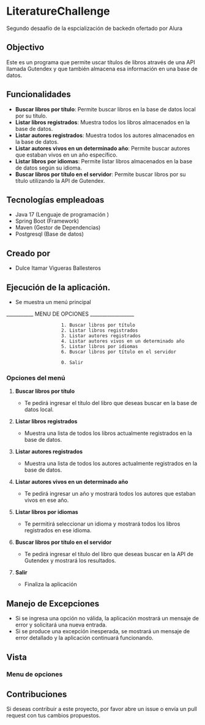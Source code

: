 
# LiteratureChallenge
Segundo desaafío de la espcialización de backedn ofertado por Alura 

## Objectivo
Este es un programa que permite uscar títulos de libros através de una API llamada Gutendex y que también almacena esa información en una base de datos. 

## Funcionalidades


- **Buscar libros por título**: Permite buscar libros en la base de datos local por su título.
- **Listar libros registrados**: Muestra todos los libros almacenados en la base de datos.
- **Listar autores registrados**: Muestra todos los autores almacenados en la base de datos.
- **Listar autores vivos en un determinado año**: Permite buscar autores que estaban vivos en un año específico.
- **Listar libros por idiomas**: Permite listar libros almacenados en la base de datos según su idioma.
- **Buscar libros por título en el servidor**: Permite buscar libros por su título utilizando la API de Gutendex.

## Tecnologías empleadoas
- Java 17 (Lenguaje de programación )
- Spring Boot (Framework)
- Maven (Gestor de Dependencias)
- Postgresql (Base de datos)

## Creado por 
- Dulce Itamar Vigueras Ballesteros


## Ejecución de la aplicación.

- Se muestra un menú principal 
<p>     
        ___________ MENU DE OPCIONES __________________

                        1. Buscar libros por título 
                        2. Listar libros registrados
                        3. Listar autores registrados
                        4. Listar autores vivos en un determinado año
                        5. Listar libros por idiomas
                        6. Buscar libros por título en el servidor
                        
                        0. Salir


</p>

### Opciones del menú

1. **Buscar libros por título**
    - Te pedirá ingresar el título del libro que deseas buscar en la base de datos local.

2. **Listar libros registrados**
    - Muestra una lista de todos los libros actualmente registrados en la base de datos.

3. **Listar autores registrados**
    - Muestra una lista de todos los autores actualmente registrados en la base de datos.

4. **Listar autores vivos en un determinado año**
    - Te pedirá ingresar un año y mostrará todos los autores que estaban vivos en ese año.

5. **Listar libros por idiomas**
    - Te permitirá seleccionar un idioma y mostrará todos los libros registrados en ese idioma.

6. **Buscar libros por título en el servidor**
    - Te pedirá ingresar el título del libro que deseas buscar en la API de Gutendex y mostrará los resultados.

0. **Salir**
    - Finaliza la aplicación

## Manejo de Excepciones

- Si se ingresa una opción no válida, la aplicación mostrará un mensaje de error y solicitará una nueva entrada.
- Si se produce una excepción inesperada, se mostrará un mensaje de error detallado y la aplicación continuará funcionando.

## Vista
### Menu de opciones




## Contribuciones

Si deseas contribuir a este proyecto, por favor abre un issue o envía un pull request con tus cambios propuestos.


